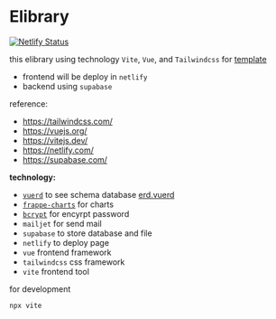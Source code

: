 # Elibrary

[![Netlify Status](https://api.netlify.com/api/v1/badges/53448822-d0db-42c3-b267-d73ee9c02ece/deploy-status)](https://app.netlify.com/sites/magnificent-squirrel-bdf90e/deploys)

this elibrary using technology `Vite`, `Vue`, and `Tailwindcss` for [template](https://github.com/nursyah21/template-vue-vite-tailwindcss)

- frontend will be deploy in `netlify`
- backend using `supabase`

reference:
- https://tailwindcss.com/
- https://vuejs.org/
- https://vitejs.dev/
- https://netlify.com/
- https://supabase.com/

 **technology:**

- [`vuerd`](https://github.com/vuerd/vuerd) to see schema database [erd.vuerd](erd.vuerd)
- [`frappe-charts`](https://frappe.io/charts) for charts
- [`bcrypt`](https://www.npmjs.com/package/bcrypt) for encyrpt password
- `mailjet` for send mail
- `supabase` to store database and file
- `netlify` to deploy page
- `vue` frontend framework
- `tailwindcss` css framework
- `vite` frontend tool

for development
```
npx vite
```
